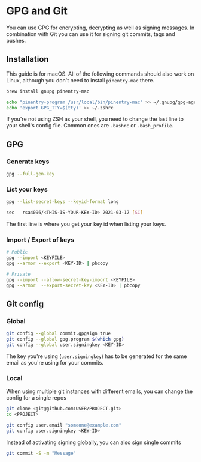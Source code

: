 # GPG and Git

You can use GPG for encrypting, decrypting as well as signing messages. In
combination with Git you can use it for signing git commits, tags and pushes.

## Installation

This guide is for macOS. All of the following commands should also work on
Linux, although you don't need to install `pinentry-mac` there.

```bash
brew install gnupg pinentry-mac
```

```bash
echo "pinentry-program /usr/local/bin/pinentry-mac" >> ~/.gnupg/gpg-agent.conf
echo 'export GPG_TTY=$(tty)' >> ~/.zshrc
```

If you're not using ZSH as your shell, you need to change the last line to your
shell's config file. Common ones are `.bashrc` or `.bash_profile`.

## GPG

### Generate keys

```bash
gpg --full-gen-key
```

### List your keys

```bash
gpg --list-secret-keys --keyid-format long

sec   rsa4096/<THIS-IS-YOUR-KEY-ID> 2021-03-17 [SC]
```

The first line is where you get your key id when listing your keys.

### Import / Export of keys

```bash
# Public
gpg --import <KEYFILE>
gpg --armor --export <KEY-ID> | pbcopy

# Private
gpg --import --allow-secret-key-import <KEYFILE>
gpg --armor  --export-secret-key <KEY-ID> | pbcopy
```

## Git config

### Global

```bash
git config --global commit.gpgsign true
git config --global gpg.program $(which gpg)
git config --global user.signingkey <KEY-ID>
```

The key you're using (`user.signingkey`) has to be generated for the same email
as you're using for your commits.

### Local

When using multiple git instances with different emails, you can change the
config for a single repos

```bash
git clone <git@github.com:USER/PROJECT.git>
cd <PROJECT>

git config user.email "someone@example.com"
git config user.signingkey <KEY-ID>
```

Instead of activating signing globally, you can also sign single commits

```bash
git commit -S -m "Message"
```
